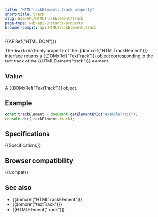 ```yaml
---
title: "HTMLTrackElement: track property"
short-title: track
slug: Web/API/HTMLTrackElement/track
page-type: web-api-instance-property
browser-compat: api.HTMLTrackElement.track
---
```


{{APIRef("HTML DOM")}}

The **`track`** read-only property of the {{domxref("HTMLTrackElement")}} interface returns a {{DOMxRef("TextTrack")}} object corresponding to the text track of the {{HTMLElement("track")}} element.

## Value

A {{DOMxRef("TextTrack")}} object.

## Example

```js
const trackElement = document.getElementById("exampleTrack");
console.dir(trackElement.track);
```

## Specifications

{{Specifications}}

## Browser compatibility

{{Compat}}

## See also

- {{domxref("HTMLTrackElement")}}
- {{domxref("textTrack")}}
- {{HTMLElement("track")}}
